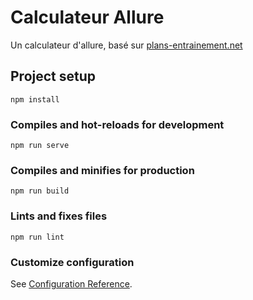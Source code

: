# Calculateur Allure

Un calculateur d'allure, basé sur [plans-entrainement.net](https://plans-entrainement.net/estimateur-de-performances-calculateur-dallures/)

## Project setup
```
npm install
```

### Compiles and hot-reloads for development
```
npm run serve
```

### Compiles and minifies for production
```
npm run build
```

### Lints and fixes files
```
npm run lint
```

### Customize configuration
See [Configuration Reference](https://cli.vuejs.org/config/).
